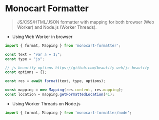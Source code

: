 # Monocart Formatter

> JS/CSS/HTML/JSON formatter with mapping for both browser (Web Worker) and Node.js (Worker Threads).

- Using Web Worker in browser

```js
import { format, Mapping } from 'monocart-formatter';

const text = "var a = 1;";
const type = "js";

// js-beautify options https://github.com/beautify-web/js-beautify
const options = {};

const res = await format(text, type, options);

const mapping = new Mapping(res.content, res.mapping);
const location = mapping.getFormattedLocation(41);

```

- Using Worker Threads on Node.js

```js
import { format, Mapping } from 'monocart-formatter/node';

```